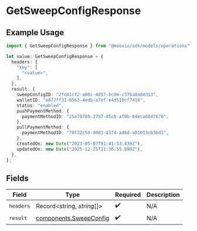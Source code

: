 # GetSweepConfigResponse

## Example Usage

```typescript
import { GetSweepConfigResponse } from "@moovio/sdk/models/operations";

let value: GetSweepConfigResponse = {
  headers: {
    "key": [
      "<value>",
    ],
  },
  result: {
    sweepConfigID: "2fd41cf2-a00c-4d57-bcd4-c37ba8a04313",
    walletID: "e877ff31-0563-4edb-a7ef-e4d51bcf7416",
    status: "enabled",
    pushPaymentMethod: {
      paymentMethodID: "25e78760-3797-45cb-af0b-04eca6047670",
    },
    pullPaymentMethod: {
      paymentMethodID: "70f32c59-0603-43f4-ad6d-a01013cb36d1",
    },
    createdOn: new Date("2023-05-07T01:41:53.430Z"),
    updatedOn: new Date("2025-12-25T11:36:55.890Z"),
  },
};
```

## Fields

| Field                                                            | Type                                                             | Required                                                         | Description                                                      |
| ---------------------------------------------------------------- | ---------------------------------------------------------------- | ---------------------------------------------------------------- | ---------------------------------------------------------------- |
| `headers`                                                        | Record<string, *string*[]>                                       | :heavy_check_mark:                                               | N/A                                                              |
| `result`                                                         | [components.SweepConfig](../../models/components/sweepconfig.md) | :heavy_check_mark:                                               | N/A                                                              |